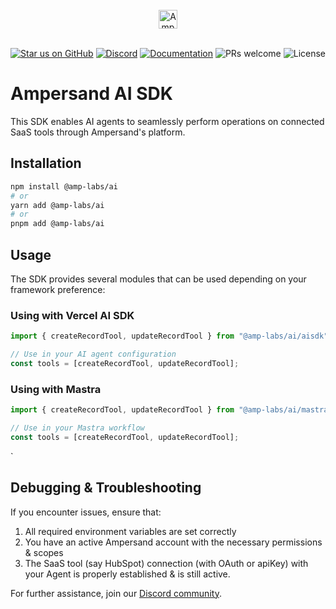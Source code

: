 <br/>
<div align="center">
    <a href="https://www.withampersand.com/?utm_source=github&utm_medium=readme&utm_campaign=ai-sdk&utm_content=logo">
    <img src="https://res.cloudinary.com/dycvts6vp/image/upload/v1723671980/ampersand-logo-black.svg" height="30" align="center" alt="Ampersand logo" >
    </a>
<br/>
<br/>

<div align="center">

[![Star us on GitHub](https://img.shields.io/github/stars/amp-labs/connectors?color=FFD700&label=Stars&logo=Github)](https://github.com/amp-labs/connectors) [![Discord](https://img.shields.io/badge/Join%20The%20Community-black?logo=discord)](https://discord.gg/BWP4BpKHvf) [![Documentation](https://img.shields.io/badge/Read%20our%20Documentation-black?logo=book)](https://docs.withampersand.com) ![PRs welcome](https://img.shields.io/badge/PRs-welcome-brightgreen.svg) <img src="https://img.shields.io/static/v1?label=license&message=MIT&color=white" alt="License">
</div>

</div>

# Ampersand AI SDK

This SDK enables AI agents to seamlessly perform operations on connected SaaS tools through Ampersand's platform.

## Installation

```bash
npm install @amp-labs/ai
# or
yarn add @amp-labs/ai
# or
pnpm add @amp-labs/ai
```

## Usage

The SDK provides several modules that can be used depending on your framework preference:

### Using with Vercel AI SDK

```typescript
import { createRecordTool, updateRecordTool } from "@amp-labs/ai/aisdk";

// Use in your AI agent configuration
const tools = [createRecordTool, updateRecordTool];
```

### Using with Mastra

```typescript
import { createRecordTool, updateRecordTool } from "@amp-labs/ai/mastra";

// Use in your Mastra workflow
const tools = [createRecordTool, updateRecordTool];
```
`

## Debugging & Troubleshooting

If you encounter issues, ensure that:

1. All required environment variables are set correctly
2. You have an active Ampersand account with the necessary permissions & scopes
3. The SaaS tool (say HubSpot) connection (with OAuth or apiKey) with your Agent is properly established & is still active. 

For further assistance, join our [Discord community](https://discord.gg/BWP4BpKHvf). 